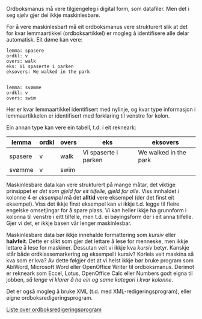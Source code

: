 

Ordboksmanus må vere tilgjengeleg i digital form, som datafiler. Men det i seg sjølv gjer dei ikkje maskinlesbare.


For å vere maskinlesbart må eit ordboksmanus vere strukturert slik at det for kvar lemmaartikkel (ordboksartikkel) er mogleg å identifisere alle delar automatisk. Eit døme kan vere:


```
lemma: spasere
ordkl: v
overs: walk
eks: Vi spaserte i parken
eksovers: We walked in the park


lemma: svømme
ordkl: v
overs: swim
```


Her er kvar lemmaartikkel identifisert med nylinje, og kvar type informasjon i lemmaartikkelen er identifisert med forklaring til venstre for kolon.


Ein annan type kan vere ein tabell, t.d. i eit rekneark:


|   lemma | ordkl | overs | eks | eksovers
| --- | --- | --- | --- | --- 
|  spasere | v  | walk | Vi spaserte i parken | We walked in the park
|  svømme | v | swim |    |    


Maskinlesbare data kan vere strukturert på mange måtar, det viktige prinsippet er *det som gjeld for eit tilfelle, gjeld for alle*. Viss innhaldet i kolonne 4 er *eksempel* må det **alltid** vere eksempel (der det finst eit eksempel). Viss det ikkje finst eksempel kan vi ikkje t.d. legge til fleire engelske omsetjingar for å spare plass. Vi kan heller ikkje ha grunnform i kolonna til venstre i eitt tilfelle, men t.d. ei bøyingsform der i eit anna tilfelle. Gjer vi det, er ikkje basen vår lenger maskinlesbar.


Maskinlesbare data bør ikkje innehalde formattering som *kursiv* eller **halvfeit**. Dette er slikt som gjer det lettare å lese for menneske, men ikkje lettare å lese for maskiner. Dessutan veit vi ikkje kva *kursiv* betyr. Kanskje står både ordklassemarkering og eksempel i kursiv? Korleis veit maskina så kva som er kva? Av dette følgjer det at vi helst ikkje bør bruke program som AbiWord, Microsoft Word eller OpenOffice Writer til ordboksmanus. Derimot er rekneark som Eccel, Lotus, OpenOffice Calc eller Numbers godt eigna til jobben, *så lenge vi klarer å ha ein og same kategori i kvar kolonne*.


Det er også mogleg å bruke XML (t.d. med XML-redigeringsprogram), eller eigne ordboksredigeringsprogram. 


[Liste over ordboksredigeringsprogram](http://en.wikipedia.org/wiki/Dictionary_writing_system)








